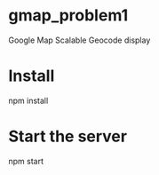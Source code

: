 gmap_problem1
=============

Google Map Scalable Geocode display


Install
=======


npm install



Start the server
================

npm start
